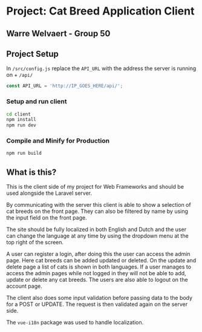 # Project: Cat Breed Application Client

## Warre Welvaert - Group 50 

## Project Setup

In `/src/config.js` replace the `API_URL` with the address the server is running on + `/api/`

```javascript
const API_URL = 'http://IP_GOES_HERE/api/';
```

### Setup and run client
```sh
cd client
npm install
npm run dev
```

### Compile and Minify for Production

```sh
npm run build
```

## What is this?

This is the client side of my project for Web Frameworks and should be used alongside the Laravel server.

By communicating with the server this client is able to show a selection of cat breeds on the front page. They can also be filtered by name by using the input field on the front page. 

The site should be fully localized in both English and Dutch and the user can change the language at any time by using the dropdown menu at the top right of the screen.

A user can register a login, after doing this the user can access the admin page. Here cat breeds can be added updated or deleted. On the update and delete page a list of cats is shown in both languages. If a user manages to access the admin pages while not logged in they will not be able to add, update or delete any cat breeds. The users are also able to logout on the account page.

The client also does some input validation before passing data to the body for a POST or UPDATE. The request is then validated again on the server side. 

The `vue-i18n` package was used to handle localization.
